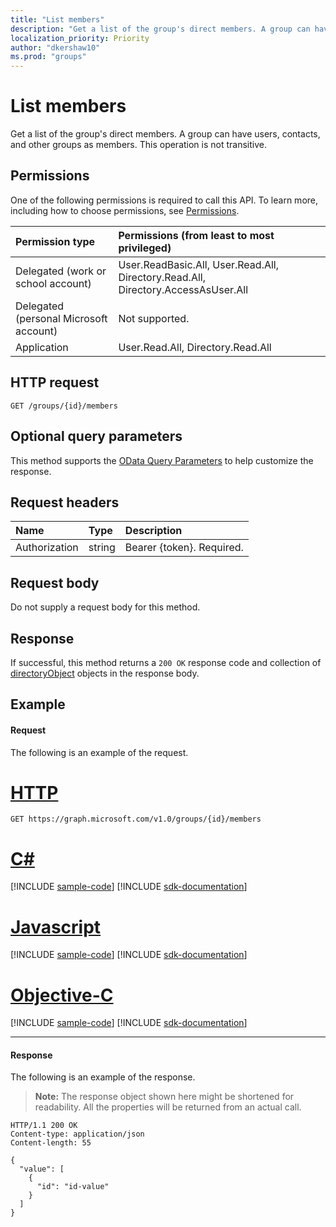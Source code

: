 ```yaml
---
title: "List members"
description: "Get a list of the group's direct members. A group can have users, contacts, and other groups as members."
localization_priority: Priority
author: "dkershaw10"
ms.prod: "groups"
---
```


# List members
Get a list of the group's direct members. A group can have users, contacts, and other groups as members.
This operation is not transitive.

## Permissions
One of the following permissions is required to call this API. To learn more, including how to choose permissions, see [Permissions](/graph/permissions-reference).

|Permission type      | Permissions (from least to most privileged)              |
|:--------------------|:---------------------------------------------------------|
|Delegated (work or school account) | User.ReadBasic.All, User.Read.All, Directory.Read.All, Directory.AccessAsUser.All   |
|Delegated (personal Microsoft account) | Not supported.    |
|Application | User.Read.All, Directory.Read.All |

## HTTP request
<!-- { "blockType": "ignored" } -->
```http
GET /groups/{id}/members
```

## Optional query parameters
This method supports the [OData Query Parameters](/graph/query-parameters) to help customize the response.

## Request headers
| Name       | Type | Description|
|:-----------|:------|:----------|
| Authorization  | string  | Bearer {token}. Required. |

## Request body
Do not supply a request body for this method.

## Response
If successful, this method returns a `200 OK` response code and collection of [directoryObject](../resources/directoryobject.md) objects in the response body.

## Example
#### Request
The following is an example of the request.

# [HTTP](#tab/http)
<!-- {
  "blockType": "request",
  "name": "get_members"
}-->
```http
GET https://graph.microsoft.com/v1.0/groups/{id}/members
```
# [C#](#tab/csharp)
[!INCLUDE [sample-code](../includes/snippets/get-members-csharp-snippets.md)]
[!INCLUDE [sdk-documentation](../includes/snippets/snippets-sdk-documentation-link.md)]

# [Javascript](#tab/javascript)
[!INCLUDE [sample-code](../includes/snippets/get-members-javascript-snippets.md)]
[!INCLUDE [sdk-documentation](../includes/snippets/snippets-sdk-documentation-link.md)]

# [Objective-C](#tab/objc)
[!INCLUDE [sample-code](../includes/snippets/get-members-objc-snippets.md)]
[!INCLUDE [sdk-documentation](../includes/snippets/snippets-sdk-documentation-link.md)]

---


#### Response
The following is an example of the response.
>**Note:** The response object shown here might be shortened for readability. All the properties will be returned from an actual call.
<!-- {
  "blockType": "response",
  "truncated": true,
  "@odata.type": "microsoft.graph.directoryObject",
  "isCollection": true
} -->
```http
HTTP/1.1 200 OK
Content-type: application/json
Content-length: 55

{
  "value": [
    {
      "id": "id-value"
    }
  ]
}
```

<!-- uuid: 8fcb5dbc-d5aa-4681-8e31-b001d5168d79
2015-10-25 14:57:30 UTC -->
<!-- {
  "type": "#page.annotation",
  "description": "List members",
  "keywords": "",
  "section": "documentation",
  "tocPath": "",
  "suppressions": [
  ]
}-->
